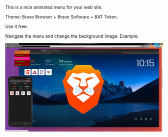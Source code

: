 This is a nice animated menu for your web site.

Theme: Brave Browser + Brave Software + BAT Token.

Use it free.

Navigate the menu and change the background image. Example:

[![](https://github.com/fernangon/menu-brave-browser/blob/main/ejemplo.jpg)](https://github.com/fernangon/menu-brave-browser/blob/main/ejemplo.jpg)